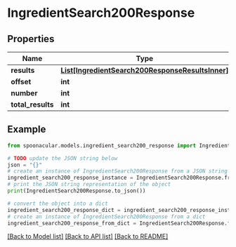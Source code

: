# IngredientSearch200Response



## Properties

Name | Type | Description | Notes
------------ | ------------- | ------------- | -------------
**results** | [**List[IngredientSearch200ResponseResultsInner]**](IngredientSearch200ResponseResultsInner.md) |  | 
**offset** | **int** |  | 
**number** | **int** |  | 
**total_results** | **int** |  | 

## Example

```python
from spoonacular.models.ingredient_search200_response import IngredientSearch200Response

# TODO update the JSON string below
json = "{}"
# create an instance of IngredientSearch200Response from a JSON string
ingredient_search200_response_instance = IngredientSearch200Response.from_json(json)
# print the JSON string representation of the object
print(IngredientSearch200Response.to_json())

# convert the object into a dict
ingredient_search200_response_dict = ingredient_search200_response_instance.to_dict()
# create an instance of IngredientSearch200Response from a dict
ingredient_search200_response_from_dict = IngredientSearch200Response.from_dict(ingredient_search200_response_dict)
```
[[Back to Model list]](../README.md#documentation-for-models) [[Back to API list]](../README.md#documentation-for-api-endpoints) [[Back to README]](../README.md)


